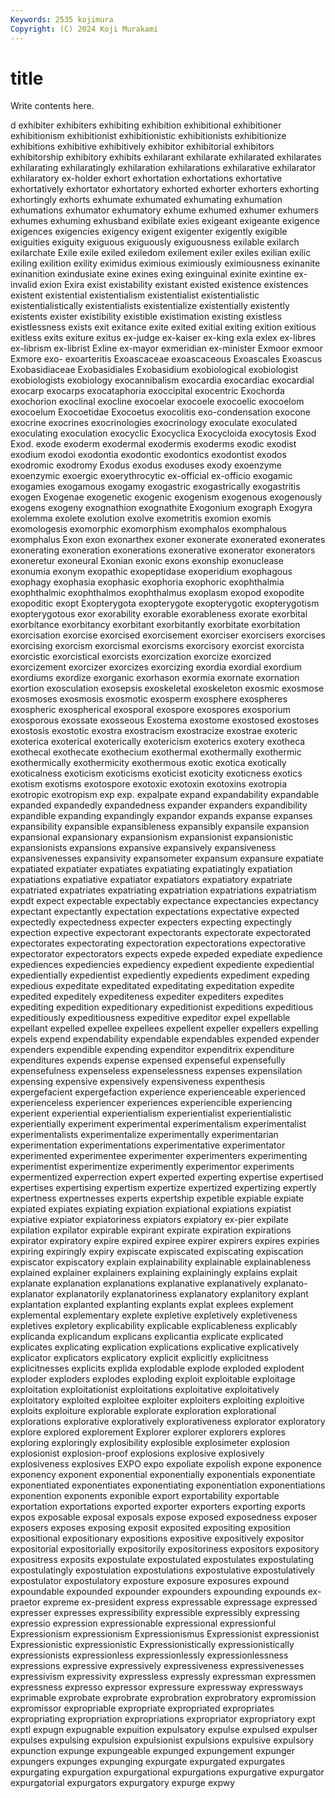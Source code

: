 ```yaml
---
Keywords: 2535 kojimura
Copyright: (C) 2024 Koji Murakami
---
```


# title

Write contents here.



d exhibiter exhibiters exhibiting exhibition exhibitional exhibitioner
exhibitionism exhibitionist exhibitionistic exhibitionists exhibitionize exhibitions exhibitive exhibitively exhibitor exhibitorial
exhibitors exhibitorship exhibitory exhibits exhilarant exhilarate exhilarated exhilarates exhilarating exhilaratingly
exhilaration exhilarations exhilarative exhilarator exhilaratory ex-holder exhort exhortation exhortations exhortative
exhortatively exhortator exhortatory exhorted exhorter exhorters exhorting exhortingly exhorts exhumate
exhumated exhumating exhumation exhumations exhumator exhumatory exhume exhumed exhumer exhumers
exhumes exhuming exhusband exibilate exies exigeant exigeante exigence exigences exigencies
exigency exigent exigenter exigently exigible exiguities exiguity exiguous exiguously exiguousness
exilable exilarch exilarchate Exile exile exiled exiledom exilement exiler exiles
exilian exilic exiling exilition exility eximidus eximious eximiously eximiousness exinanite
exinanition exindusiate exine exines exing exinguinal exinite exintine ex-invalid exion
Exira exist existability existant existed existence existences existent existential existentialism
existentialist existentialistic existentialistically existentialists existentialize existentially existently existents exister existibility
existible existimation existing existless existlessness exists exit exitance exite exited
exitial exiting exition exitious exitless exits exiture exitus ex-judge ex-kaiser
ex-king exla exlex ex-libres ex-librism ex-librist Exline ex-mayor exmeridian ex-minister
Exmoor exmoor Exmore exo- exoarteritis Exoascaceae exoascaceous Exoascales Exoascus Exobasidiaceae
Exobasidiales Exobasidium exobiological exobiologist exobiologists exobiology exocannibalism exocardia exocardiac exocardial
exocarp exocarps exocataphoria exoccipital exocentric Exochorda exochorion exoclinal exocline exocoelar
exocoele exocoelic exocoelom exocoelum Exocoetidae Exocoetus exocolitis exo-condensation exocone exocrine
exocrines exocrinologies exocrinology exoculate exoculated exoculating exoculation exocyclic Exocyclica Exocycloida
exocytosis Exod Exod. exode exoderm exodermal exodermis exoderms exodic exodist
exodium exodoi exodontia exodontic exodontics exodontist exodos exodromic exodromy Exodus
exodus exoduses exody exoenzyme exoenzymic exoergic exoerythrocytic ex-official ex-officio exogamic
exogamies exogamous exogamy exogastric exogastrically exogastritis exogen Exogenae exogenetic exogenic
exogenism exogenous exogenously exogens exogeny exognathion exognathite Exogonium exograph Exogyra
exolemma exolete exolution exolve exometritis exomion exomis exomologesis exomorphic exomorphism
exomphalos exomphalous exomphalus Exon exon exonarthex exoner exonerate exonerated exonerates
exonerating exoneration exonerations exonerative exonerator exonerators exoneretur exoneural Exonian exonic
exons exonship exonuclease exonumia exonym exopathic exopeptidase exoperidium exophagous exophagy
exophasia exophasic exophoria exophoric exophthalmia exophthalmic exophthalmos exophthalmus exoplasm exopod
exopodite exopoditic exopt Exopterygota exopterygote exopterygotic exopterygotism exopterygotous exor exorability
exorable exorableness exorate exorbital exorbitance exorbitancy exorbitant exorbitantly exorbitate exorbitation
exorcisation exorcise exorcised exorcisement exorciser exorcisers exorcises exorcising exorcism exorcismal
exorcisms exorcisory exorcist exorcista exorcistic exorcistical exorcists exorcization exorcize exorcized
exorcizement exorcizer exorcizes exorcizing exordia exordial exordium exordiums exordize exorganic
exorhason exormia exornate exornation exortion exosculation exosepsis exoskeletal exoskeleton exosmic
exosmose exosmoses exosmosis exosmotic exosperm exosphere exospheres exospheric exospherical exosporal
exospore exospores exosporium exosporous exossate exosseous Exostema exostome exostosed exostoses
exostosis exostotic exostra exostracism exostracize exostrae exoteric exoterica exoterical exoterically
exotericism exoterics exotery exotheca exothecal exothecate exothecium exothermal exothermally exothermic
exothermically exothermicity exothermous exotic exotica exotically exoticalness exoticism exoticisms exoticist
exoticity exoticness exotics exotism exotisms exotospore exotoxic exotoxin exotoxins exotropia
exotropic exotropism exp exp. expalpate expand expandability expandable expanded expandedly
expandedness expander expanders expandibility expandible expanding expandingly expandor expands expanse
expanses expansibility expansible expansibleness expansibly expansile expansion expansional expansionary expansionism
expansionist expansionistic expansionists expansions expansive expansively expansiveness expansivenesses expansivity expansometer
expansum expansure expatiate expatiated expatiater expatiates expatiating expatiatingly expatiation expatiations
expatiative expatiator expatiators expatiatory expatriate expatriated expatriates expatriating expatriation expatriations
expatriatism expdt expect expectable expectably expectance expectancies expectancy expectant expectantly
expectation expectations expectative expected expectedly expectedness expecter expecters expecting expectingly
expection expective expectorant expectorants expectorate expectorated expectorates expectorating expectoration expectorations
expectorative expectorator expectorators expects expede expeded expediate expedience expediences expediencies
expediency expedient expediente expediential expedientially expedientist expediently expedients expediment expeding
expedious expeditate expeditated expeditating expeditation expedite expedited expeditely expediteness expediter
expediters expedites expediting expedition expeditionary expeditionist expeditions expeditious expeditiously expeditiousness
expeditive expeditor expel expellable expellant expelled expellee expellees expellent expeller
expellers expelling expels expend expendability expendable expendables expended expender expenders
expendible expending expenditor expenditrix expenditure expenditures expends expense expensed expenseful
expensefully expensefulness expenseless expenselessness expenses expensilation expensing expensive expensively expensiveness
expenthesis expergefacient expergefaction experience experienceable experienced experienceless experiencer experiences experiencible
experiencing experient experiential experientialism experientialist experientialistic experientially experiment experimental experimentalism
experimentalist experimentalists experimentalize experimentally experimentarian experimentation experimentations experimentative experimentator experimented
experimentee experimenter experimenters experimenting experimentist experimentize experimently experimentor experiments expermentized
experrection expert experted experting expertise expertised expertises expertising expertism expertize
expertized expertizing expertly expertness expertnesses experts expertship expetible expiable expiate
expiated expiates expiating expiation expiational expiations expiatist expiative expiator expiatoriness
expiators expiatory ex-pier expilate expilation expilator expirable expirant expirate expiration
expirations expirator expiratory expire expired expiree expirer expirers expires expiries
expiring expiringly expiry expiscate expiscated expiscating expiscation expiscator expiscatory explain
explainability explainable explainableness explained explainer explainers explaining explainingly explains explait
explanate explanation explanations explanative explanatively explanato- explanator explanatorily explanatoriness explanatory
explanitory explant explantation explanted explanting explants explat explees explement explemental
explementary explete expletive expletively expletiveness expletives expletory explicability explicable explicableness
explicably explicanda explicandum explicans explicantia explicate explicated explicates explicating explication
explications explicative explicatively explicator explicators explicatory explicit explicitly explicitness explicitnesses
explicits explida explodable explode exploded explodent exploder exploders explodes exploding
exploit exploitable exploitage exploitation exploitationist exploitations exploitative exploitatively exploitatory exploited
exploitee exploiter exploiters exploiting exploitive exploits exploiture explorable explorate exploration
explorational explorations explorative exploratively explorativeness explorator exploratory explore explored explorement
Explorer explorer explorers explores exploring exploringly explosibility explosible explosimeter explosion
explosionist explosion-proof explosions explosive explosively explosiveness explosives EXPO expo expoliate
expolish expone exponence exponency exponent exponential exponentially exponentials exponentiate exponentiated
exponentiates exponentiating exponentiation exponentiations exponention exponents exponible export exportability exportable
exportation exportations exported exporter exporters exporting exports expos exposable exposal
exposals expose exposed exposedness exposer exposers exposes exposing exposit exposited
expositing exposition expositional expositionary expositions expositive expositively expositor expositorial expositorially
expositorily expositoriness expositors expository expositress exposits expostulate expostulated expostulates expostulating
expostulatingly expostulation expostulations expostulative expostulatively expostulator expostulatory exposture exposure exposures
expound expoundable expounded expounder expounders expounding expounds ex-praetor expreme ex-president
express expressable expressage expressed expresser expresses expressibility expressible expressibly expressing
expressio expression expressionable expressional expressionful Expressionism expressionism Expressionismus Expressionist expressionist
Expressionistic expressionistic Expressionistically expressionistically expressionists expressionless expressionlessly expressionlessness expressions expressive
expressively expressiveness expressivenesses expressivism expressivity expressless expressly expressman expressmen expressness
expresso expressor expressure expressway expressways exprimable exprobate exprobrate exprobration exprobratory
expromission expromissor expropriable expropriate expropriated expropriates expropriating expropriation expropriations expropriator
expropriatory expt exptl expugn expugnable expuition expulsatory expulse expulsed expulser
expulses expulsing expulsion expulsionist expulsions expulsive expulsory expunction expunge expungeable
expunged expungement expunger expungers expunges expunging expurgate expurgated expurgates expurgating
expurgation expurgational expurgations expurgative expurgator expurgatorial expurgators expurgatory expurge expwy

